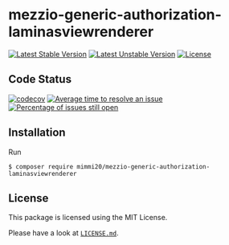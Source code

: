 # mezzio-generic-authorization-laminasviewrenderer

[![Latest Stable Version](https://poser.pugx.org/mimmi20/mezzio-generic-authorization-laminasviewrenderer/v/stable?format=flat-square)](https://packagist.org/packages/mimmi20/mezzio-generic-authorization-laminasviewrenderer)
[![Latest Unstable Version](https://poser.pugx.org/mimmi20/mezzio-generic-authorization-laminasviewrenderer/v/unstable?format=flat-square)](https://packagist.org/packages/mimmi20/mezzio-generic-authorization-laminasviewrenderer)
[![License](https://poser.pugx.org/mimmi20/mezzio-generic-authorization-laminasviewrenderer/license?format=flat-square)](https://packagist.org/packages/mimmi20/mezzio-generic-authorization-laminasviewrenderer)

## Code Status

[![codecov](https://codecov.io/gh/mimmi20/mezzio-generic-authorization-laminasviewrenderer/branch/master/graph/badge.svg)](https://codecov.io/gh/mimmi20/mezzio-generic-authorization-laminasviewrenderer)
[![Average time to resolve an issue](http://isitmaintained.com/badge/resolution/mimmi20/mezzio-generic-authorization-laminasviewrenderer.svg)](http://isitmaintained.com/project/mimmi20/mezzio-generic-authorization-laminasviewrenderer "Average time to resolve an issue")
[![Percentage of issues still open](http://isitmaintained.com/badge/open/mimmi20/mezzio-generic-authorization-laminasviewrenderer.svg)](http://isitmaintained.com/project/mimmi20/mezzio-generic-authorization-laminasviewrenderer "Percentage of issues still open")

## Installation

Run

```
$ composer require mimmi20/mezzio-generic-authorization-laminasviewrenderer
```

## License

This package is licensed using the MIT License.

Please have a look at [`LICENSE.md`](LICENSE.md).
